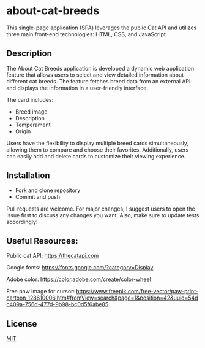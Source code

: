 # about-cat-breeds

This single-page application (SPA) leverages the public Cat API and utilizes three main front-end technologies: HTML, CSS, and JavaScript.


## Description

The About Cat Breeds application is developed a dynamic web application feature that allows users to select and view detailed information about different cat breeds. The feature fetches breed data from an external API and displays the information in a user-friendly interface.

The card includes:

* Breed image
* Description
* Temperament
* Origin

Users have the flexibility to display multiple breed cards simultaneously, allowing them to compare and choose their favorites. Additionally, users can easily add and delete cards to customize their viewing experience.


## Installation

* Fork and clone repository
* Commit and push

Pull requests are welcome. 
For major changes, I suggest users to open the issue first to discuss any changes you want.
Also, make sure to update tests accordingly!


## Useful Resources:

Public cat API: https://thecatapi.com

Google fonts: https://fonts.google.com/?category=Display

Adobe color: https://color.adobe.com/create/color-wheel

Free paw image for cursor: https://www.freepik.com/free-vector/paw-print-cartoon_128610006.htm#fromView=search&page=1&position=42&uuid=54dc409a-756d-477d-9b98-bc0d5f6abe85


## License

[MIT](https://choosealicense.com/licenses/mit/)


